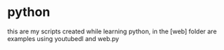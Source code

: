 # python
this are my scripts created while learning python,
in the [web] folder are examples using youtubedl and web.py
